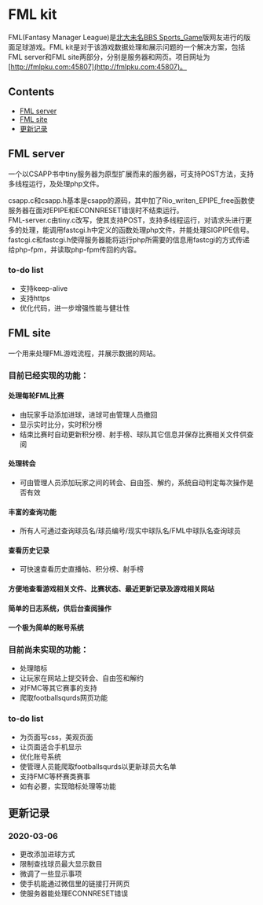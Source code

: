 # FML kit

FML(Fantasy Manager League)是[北大未名BBS Sports_Game](https://bbs.pku.edu.cn/v2/thread.php?bid=519&mode=topic)版网友进行的版面足球游戏。FML kit是对于该游戏数据处理和展示问题的一个解决方案，包括FML server和FML site两部分，分别是服务器和网页。项目网址为[http://fmlpku.com:45807](http://fmlpku.com:45807)。  

## Contents

- [FML server](#FML-server)
- [FML site](#FML-site)
- [更新记录](#更新记录)

## FML server
一个以CSAPP书中tiny服务器为原型扩展而来的服务器，可支持POST方法，支持多线程运行，及处理php文件。  

csapp.c和csapp.h基本是csapp的源码，其中加了Rio_writen_EPIPE_free函数使服务器在面对EPIPE和ECONNRESET错误时不结束运行。  
FML-server.c由tiny.c改写，使其支持POST，支持多线程运行，对请求头进行更多的处理，能调用fastcgi.h中定义的函数处理php文件，并能处理SIGPIPE信号。  
fastcgi.c和fastcgi.h使得服务器能将运行php所需要的信息用fastcgi的方式传递给php-fpm，并读取php-fpm传回的内容。  

### to-do list  
- 支持keep-alive  
- 支持https  
- 优化代码，进一步增强性能与健壮性  

## FML site
一个用来处理FML游戏流程，并展示数据的网站。  

### 目前已经实现的功能：  
#### 处理每轮FML比赛  
- 由玩家手动添加进球，进球可由管理人员撤回  
- 显示实时比分，实时积分榜  
- 结束比赛时自动更新积分榜、射手榜、球队其它信息并保存比赛相关文件供查阅  
#### 处理转会
- 可由管理人员添加玩家之间的转会、自由签、解约，系统自动判定每次操作是否有效  
#### 丰富的查询功能  
- 所有人可通过查询球员名/球员编号/现实中球队名/FML中球队名查询球员
#### 查看历史记录
- 可快速查看历史直播帖、积分榜、射手榜  
#### 方便地查看游戏相关文件、比赛状态、最近更新记录及游戏相关网站  
#### 简单的日志系统，供后台查阅操作  
#### 一个极为简单的账号系统  

### 目前尚未实现的功能：  
- 处理暗标  
- 让玩家在网站上提交转会、自由签和解约  
- 对FMC等其它赛事的支持  
- 爬取footballsqurds网页功能  

### to-do list
- 为页面写css，美观页面  
- 让页面适合手机显示  
- 优化账号系统  
- 使管理人员能爬取footballsqurds以更新球员大名单  
- 支持FMC等杯赛类赛事  
- 如有必要，实现暗标处理等功能  

## 更新记录

### 2020-03-06
- 更改添加进球方式
- 限制查找球员最大显示数目
- 微调了一些显示事项
- 使手机能通过微信里的链接打开网页
- 使服务器能处理ECONNRESET错误
